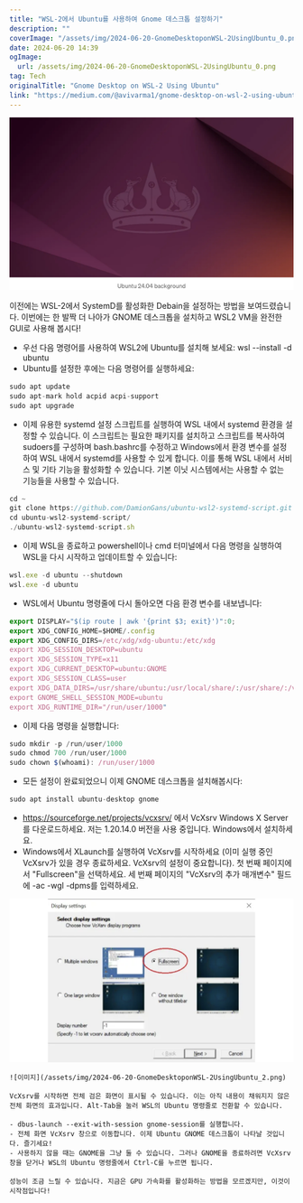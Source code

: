 ```yaml
---
title: "WSL-2에서 Ubuntu를 사용하여 Gnome 데스크톱 설정하기"
description: ""
coverImage: "/assets/img/2024-06-20-GnomeDesktoponWSL-2UsingUbuntu_0.png"
date: 2024-06-20 14:39
ogImage: 
  url: /assets/img/2024-06-20-GnomeDesktoponWSL-2UsingUbuntu_0.png
tag: Tech
originalTitle: "Gnome Desktop on WSL-2 Using Ubuntu"
link: "https://medium.com/@avivarma1/gnome-desktop-on-wsl-2-using-ubuntu-db77635ed2aa"
---
```



<img src="/assets/img/2024-06-20-GnomeDesktoponWSL-2UsingUbuntu_0.png" />

이전에는 WSL-2에서 SystemD를 활성화한 Debain을 설정하는 방법을 보여드렸습니다. 이번에는 한 발짝 더 나아가 GNOME 데스크톱을 설치하고 WSL2 VM을 완전한 GUI로 사용해 봅시다!

- 우선 다음 명령어를 사용하여 WSL2에 Ubuntu를 설치해 보세요: wsl --install -d ubuntu
- Ubuntu를 설정한 후에는 다음 명령어를 실행하세요:

```js
sudo apt update
sudo apt-mark hold acpid acpi-support
sudo apt upgrade
```

<div class="content-ad"></div>

- 이제 유용한 systemd 설정 스크립트를 실행하여 WSL 내에서 systemd 환경을 설정할 수 있습니다. 이 스크립트는 필요한 패키지를 설치하고 스크립트를 복사하여 sudoers를 구성하며 bash.bashrc를 수정하고 Windows에서 환경 변수를 설정하여 WSL 내에서 systemd를 사용할 수 있게 합니다. 이를 통해 WSL 내에서 서비스 및 기타 기능을 활성화할 수 있습니다. 기본 이닛 시스템에서는 사용할 수 없는 기능들을 사용할 수 있습니다.

```js
cd ~
git clone https://github.com/DamionGans/ubuntu-wsl2-systemd-script.git
cd ubuntu-wsl2-systemd-script/
./ubuntu-wsl2-systemd-script.sh
```

- 이제 WSL을 종료하고 powershell이나 cmd 터미널에서 다음 명령을 실행하여 WSL을 다시 시작하고 업데이트할 수 있습니다:

```js
wsl.exe -d ubuntu --shutdown
wsl.exe -d ubuntu
```

<div class="content-ad"></div>

- WSL에서 Ubuntu 명령줄에 다시 돌아오면 다음 환경 변수를 내보냅니다:

```js
export DISPLAY="$(ip route | awk '{print $3; exit}')":0;
export XDG_CONFIG_HOME=$HOME/.config
export XDG_CONFIG_DIRS=/etc/xdg/xdg-ubuntu:/etc/xdg
export XDG_SESSION_DESKTOP=ubuntu
export XDG_SESSION_TYPE=x11
export XDG_CURRENT_DESKTOP=ubuntu:GNOME
export XDG_SESSION_CLASS=user
export XDG_DATA_DIRS=/usr/share/ubuntu:/usr/local/share/:/usr/share/:/var/lib/snapd/desktop
export GNOME_SHELL_SESSION_MODE=ubuntu
export XDG_RUNTIME_DIR="/run/user/1000"
```

- 이제 다음 명령을 실행합니다:

```js
sudo mkdir -p /run/user/1000
sudo chmod 700 /run/user/1000
sudo chown $(whoami): /run/user/1000
```

<div class="content-ad"></div>

- 모든 설정이 완료되었으니 이제 GNOME 데스크톱을 설치해봅시다:

```js
sudo apt install ubuntu-desktop gnome
```

- https://sourceforge.net/projects/vcxsrv/ 에서 VcXsrv Windows X Server를 다운로드하세요. 저는 1.20.14.0 버전을 사용 중입니다. Windows에서 설치하세요.
- Windows에서 XLaunch를 실행하여 VcXsrv를 시작하세요 (이미 실행 중인 VcXsrv가 있을 경우 종료하세요. VcXsrv의 설정이 중요합니다). 첫 번째 페이지에서 "Fullscreen"을 선택하세요. 세 번째 페이지의 "VcXsrv의 추가 매개변수" 필드에 -ac -wgl -dpms를 입력하세요.

![이미지](/assets/img/2024-06-20-GnomeDesktoponWSL-2UsingUbuntu_1.png)

<div class="content-ad"></div>

```
![이미지](/assets/img/2024-06-20-GnomeDesktoponWSL-2UsingUbuntu_2.png)

VcXsrv를 시작하면 전체 검은 화면이 표시될 수 있습니다. 이는 아직 내용이 채워지지 않은 전체 화면의 효과입니다. Alt-Tab을 눌러 WSL의 Ubuntu 명령줄로 전환할 수 있습니다.

- dbus-launch --exit-with-session gnome-session를 실행합니다.
- 전체 화면 VcXsrv 창으로 이동합니다. 이제 Ubuntu GNOME 데스크톱이 나타날 것입니다. 즐기세요!
- 사용하지 않을 때는 GNOME을 그냥 둘 수 있습니다. 그러나 GNOME을 종료하려면 VcXsrv 창을 닫거나 WSL의 Ubuntu 명령줄에서 Ctrl-C를 누르면 됩니다.

성능이 조금 느릴 수 있습니다. 지금은 GPU 가속화를 활성화하는 방법을 모르겠지만, 이것이 시작점입니다!
```